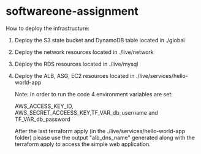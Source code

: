 # softwareone-assignment

How to deploy the infrastructure:
1. Deploy the S3 state bucket and DynamoDB table located in ./global
2. Deploy the network resources located in ./live/network
3. Deploy the RDS resources located in ./live/mysql
4. Deploy the ALB, ASG, EC2 resources located in ./live/services/hello-world-app

   Note: In order to run the code 4 environment variables are set:
   
   AWS_ACCESS_KEY_ID, AWS_SECRET_ACCEESS_KEY,TF_VAR_db_username and TF_VAR_db_password
   
   After the last terraform apply (in the ./live/services/hello-world-app folder) please use the output "alb_dns_name" generated along with the terraform apply to access the simple web application. 
